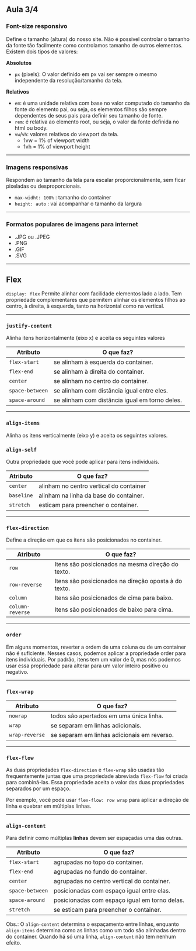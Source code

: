 ## Aula 3/4

### Font-size responsivo
Define o tamanho (altura) do nosso site. Não é possivel controlar o tamanho da fonte tão facilmente como controlamos tamanho de outros elementos.
Existem dois tipos de valores: 

**Absolutos**
* ``px`` (pixels): O valor definido em px vai ser sempre o mesmo independente da resolução/tamanho da tela.

**Relativos**
* ``em``: é uma unidade relativa com base no valor computado do tamanho da fonte do elemento pai, ou seja, os elementos filhos são sempre dependentes de seus pais para definir seu tamanho de fonte.
* ``rem``: é relativa ao elemento root, ou seja, o valor da fonte definida no html ou body.
* ``vw``/``vh``: valores relativos do viewport da tela. 
    - 1vw = 1% of viewport width
    - 1vh = 1% of viewport height

-----
### Imagens responsivas
Respondem ao tamanho da tela para escalar proporcionalmente, sem ficar pixeladas ou desproporcionais.
* ``max-widht: 100%`` : tamanho do container
* ``height: auto`` : vai acompanhar o tamanho da largura

-----
### Formatos populares de imagens para internet 
* .JPG ou .JPEG
* .PNG
* .GIF
* .SVG

-----

## Flex

``display: flex``
Permite alinhar com facilidade elementos lado a lado.
Tem propriedade complementares que permitem alinhar os elementos filhos ao centro, à direita, à esquerda, tanto na horizontal como na vertical.

-----
### ``justify-content``
Alinha itens horizontalmente (eixo x) e aceita os seguintes valores

Atributo | O que faz?
---- | ----
``flex-start`` | se alinham à esquerda do container.
``flex-end`` | se alinham à direita do container.
``center`` | se alinham no centro do container.
``space-between`` | se alinham com distância igual entre eles.
``space-around`` | se alinham com distância igual em torno deles.

----
### ``align-items`` 
Alinha os itens verticalmente (eixo y) e aceita os seguintes valores.

### ``align-self``
Outra propriedade que você pode aplicar para itens individuais.

Atributo | O que faz?
----|----
``center`` | alinham no centro vertical do container
``baseline`` | alinham na linha da base do container.
``stretch`` | esticam para preencher o container.

-----

### ``flex-direction``
Define a direção em que os itens são posicionados no container.

Atributo | O que faz?
---- | ----
``row`` | Itens são posicionados na mesma direção do texto.
``row-reverse`` | Itens são posicionados na direção oposta à do texto.
``column`` | Itens são posicionados de cima para baixo.
``column-reverse`` | Itens são posicionados de baixo para cima.

-----

### ``order``
Em alguns momentos, reverter a ordem de uma coluna ou de um container não é suficiente. Nesses casos, podemos aplicar a propriedade order para itens individuais. Por padrão, itens tem um valor de 0, mas nós podemos usar essa propriedade para alterar para um valor inteiro positivo ou negativo.

-----

### ``flex-wrap``
Atributo | O que faz?
----|----
``nowrap`` | todos são apertados em uma única linha.
``wrap`` | se separam em linhas adicionais.
``wrap-reverse`` | se separam em linhas adicionais em reverso.

-----
### ``flex-flow``
As duas propriedades ``flex-direction`` e ``flex-wrap`` são usadas tão frequentemente juntas que uma propriedade abreviada ``flex-flow`` foi criada para combiná-las. Essa propriedade aceita o valor das duas propriedades separados por um espaço.

Por exemplo, você pode usar ``flex-flow: row wrap`` para aplicar a direção de linha e quebrar em múltiplas linhas.

-----

### ``align-content`` 
Para definir como múltiplas **linhas** devem ser espaçadas uma das outras.

Atributo | O que faz?
----|----
``flex-start`` | agrupadas no topo do container.
``flex-end`` | agrupadas no fundo do container.
``center`` | agrupadas no centro vertical do container.
``space-between`` | posicionadas com espaço igual entre elas.
``space-around`` | posicionadas com espaço igual em torno delas.
``stretch`` | se esticam para preencher o container.

Obs.: O ``align-content`` determina o espaçamento entre linhas, enquanto ``align-items`` determina como as linhas como um todo são alinhadas dentro do container. Quando há só uma linha, ``align-content`` não tem nenhum efeito.